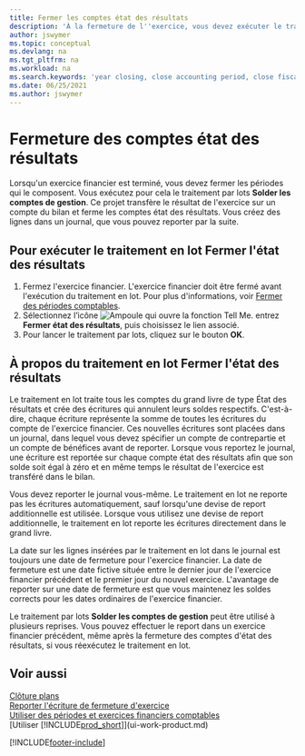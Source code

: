 ```yaml
---
title: Fermer les comptes état des résultats
description: 'À la fermeture de l''exercice, vous devez exécuter le traitement en lot Fermer l''état des résultats afin de refermer les périodes comptables de l''exercice financier.'
author: jswymer
ms.topic: conceptual
ms.devlang: na
ms.tgt_pltfrm: na
ms.workload: na
ms.search.keywords: 'year closing, close accounting period, close fiscal year, bank account detailed trial balance'
ms.date: 06/25/2021
ms.author: jswymer
---
```

# Fermeture des comptes état des résultats
Lorsqu'un exercice financier est terminé, vous devez fermer les périodes qui le composent. Vous exécutez pour cela le traitement par lots **Solder les comptes de gestion**. Ce projet transfère le résultat de l'exercice sur un compte du bilan et ferme les comptes état des résultats. Vous créez des lignes dans un journal, que vous pouvez reporter par la suite.

## Pour exécuter le traitement en lot Fermer l'état des résultats
1. Fermez l'exercice financier. L'exercice financier doit être fermé avant l'exécution du traitement en lot. Pour plus d'informations, voir [Fermer des périodes comptables](year-close-account-periods.md).
2. Sélectionnez l’icône ![Ampoule qui ouvre la fonction Tell Me.](media/ui-search/search_small.png "Dites-moi ce que vous voulez faire") entrez **Fermer état des résultats**, puis choisissez le lien associé.
3. Pour lancer le traitement par lots, cliquez sur le bouton **OK**.

## À propos du traitement en lot Fermer l'état des résultats
Le traitement en lot traite tous les comptes du grand livre de type État des résultats et crée des écritures qui annulent leurs soldes respectifs. C'est-à-dire, chaque écriture représente la somme de toutes les écritures du compte de l'exercice financier. Ces nouvelles écritures sont placées dans un journal, dans lequel vous devez spécifier un compte de contrepartie et un compte de bénéfices avant de reporter. Lorsque vous reportez le journal, une écriture est reportée sur chaque compte état des résultats afin que son solde soit égal à zéro et en même temps le résultat de l'exercice est transféré dans le bilan.

Vous devez reporter le journal vous-même. Le traitement en lot ne reporte pas les écritures automatiquement, sauf lorsqu'une devise de report additionnelle est utilisée. Lorsque vous utilisez une devise de report additionnelle, le traitement en lot reporte les écritures directement dans le grand livre.

La date sur les lignes insérées par le traitement en lot dans le journal est toujours une date de fermeture pour l'exercice financier. La date de fermeture est une date fictive située entre le dernier jour de l'exercice financier précédent et le premier jour du nouvel exercice. L'avantage de reporter sur une date de fermeture est que vous maintenez les soldes corrects pour les dates ordinaires de l'exercice financier.

Le traitement par lots **Solder les comptes de gestion** peut être utilisé à plusieurs reprises. Vous pouvez effectuer le report dans un exercice financier précédent, même après la fermeture des comptes d'état des résultats, si vous réexécutez le traitement en lot.

## Voir aussi

[Clôture plans](year-close-books.md)  
[Reporter l'écriture de fermeture d'exercice](year-how-post-year-end-close-entry.md)  
[Utiliser des périodes et exercices financiers comptables](finance-accounting-periods-and-fiscal-years.md)  
[Utiliser [!INCLUDE[prod_short](includes/prod_short.md)]](ui-work-product.md)


[!INCLUDE[footer-include](includes/footer-banner.md)]
